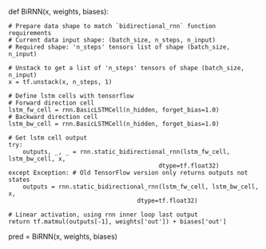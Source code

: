 
def BiRNN(x, weights, biases):

    # Prepare data shape to match `bidirectional_rnn` function requirements
    # Current data input shape: (batch_size, n_steps, n_input)
    # Required shape: 'n_steps' tensors list of shape (batch_size, n_input)
    
    # Unstack to get a list of 'n_steps' tensors of shape (batch_size, n_input)
    x = tf.unstack(x, n_steps, 1)

    # Define lstm cells with tensorflow
    # Forward direction cell
    lstm_fw_cell = rnn.BasicLSTMCell(n_hidden, forget_bias=1.0)
    # Backward direction cell
    lstm_bw_cell = rnn.BasicLSTMCell(n_hidden, forget_bias=1.0)

    # Get lstm cell output
    try:
        outputs, _, _ = rnn.static_bidirectional_rnn(lstm_fw_cell, lstm_bw_cell, x,
                                              dtype=tf.float32)
    except Exception: # Old TensorFlow version only returns outputs not states
        outputs = rnn.static_bidirectional_rnn(lstm_fw_cell, lstm_bw_cell, x,
                                        dtype=tf.float32)

    # Linear activation, using rnn inner loop last output
    return tf.matmul(outputs[-1], weights['out']) + biases['out']

pred = BiRNN(x, weights, biases)
